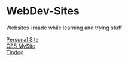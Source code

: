 # WebDev-Sites
Websites i made while learning and trying stuff<br>

<a href="https://jay-raj10.github.io/WebDev-Sites/html_personal_site/">Personal Site</a>
<br>
<a href="https://jay-raj10.github.io/WebDev-Sites/css_mysite/">CSS MySite</a>
<br>
<a href="https://jay-raj10.github.io/WebDev-Sites/TinDog-Start-master/">Tindog</a>
